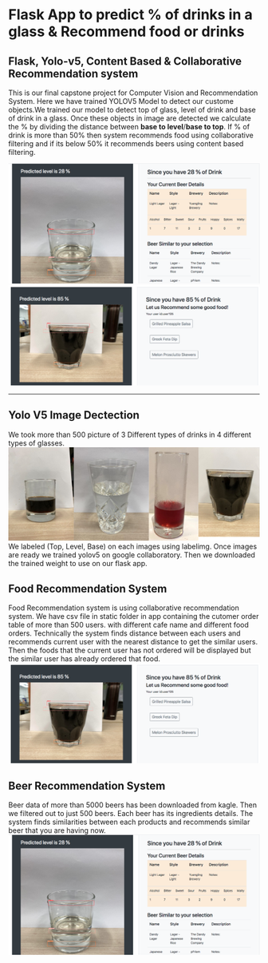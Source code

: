 <h1>Flask App to predict % of drinks in a glass & Recommend food or drinks</h1>
<h2>Flask, Yolo-v5, Content Based & Collaborative Recommendation system</h2>
<p>This is our final capstone project for Computer Vision and Recommendation System. Here we have trained YOLOV5 Model to detect our custome objects.We trained our model to detect top of glass, level of drink and base of drink in a glass. Once these objects in image are detected we calculate the % by dividing the distance between <b>base to level</b>/<b>base to top</b>. If % of drink is more than 50% then system recommends food using collaborative filtering and if its below 50% it recommends beers using content based filtering.</p>
<img src="drinksless.png">
<img src="drinksmore.png">
<hr>
<h2>Yolo V5 Image Dectection</h2>
<p>We took more than 500 picture of 3 Different types of drinks in 4 different types of glasses.
<img src="glassnliquid.jpg">
We labeled (Top, Level, Base) on each images using labelimg. Once images are ready we trained yolov5 on google collaboratory. Then we downloaded the trained weight to use on our flask app.
</p>


<h2>Food Recommendation System</h2>
<p>Food Recommendation system is using collaborative recommendation system. We have csv file in static folder in app containing the cutomer order table of more than 500 users. with different cafe name and different food orders. Technically the system finds distance between each users and recommends current user with the nearest distance to get the similar users. Then the foods that the current user has not ordered will be displayed but the similar user has already ordered that food.
<img src="drinksmore.png">
 
</p>


<h2>Beer Recommendation System</h2>
<p>Beer data of more than 5000 beers has been downloaded from kagle. Then we filtered out to just 500 beers. Each beer has its ingredients details. The system finds similarities between each products and recommends similar beer that you are having now.
<img src="drinksless.png">
</p>
